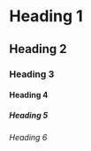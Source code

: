 <!-- Headings -->
# Heading 1
## Heading 2
### Heading 3
#### Heading 4
##### Heading 5
###### Heading 6